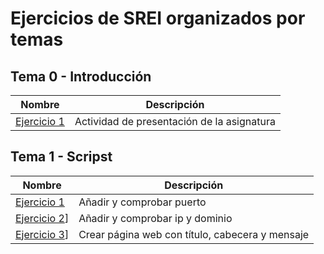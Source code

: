 # Ejercicios de SREI organizados por temas

## Tema 0 - Introducción
Nombre | Descripción
-------|--------
[Ejercicio 1](https://docs.google.com/document/d/1dlVUJuzfQTONVz5xtFPL2qg-rBDrMF9NC45Dw1ynX_g/edit) |  Actividad de presentación de la asignatura

## Tema 1 - Scripst
Nombre | Descripción
-------|--------
[Ejercicio 1](https://docs.google.com/document/d/1mle9a06Q4ef6UAageLSLrV1Y9GAFbtef5SN421QYYVs/edit) | Añadir y comprobar puerto
[Ejercicio 2](https://docs.google.com/document/d/1SqxRAu_YzyHaaZGjQl80qSyvYOx7eY3_ihjQLyE5e6U/edit)] | Añadir y comprobar ip y dominio
[Ejercicio 3]([https://docs.google.com/document/d/18BM9nZt-eAwzkeRZj4Kk3KgL_ZQNvDOpZ2gQw-T_BFs/edit)] | Crear página web con título, cabecera y mensaje
